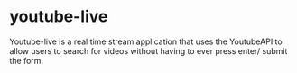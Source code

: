 # youtube-live

Youtube-live is a real time stream application that uses the YoutubeAPI to allow users to search for videos without having to ever press enter/ submit the form.
